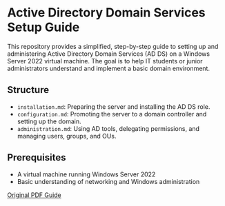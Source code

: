 # Active Directory Domain Services Setup Guide

This repository provides a simplified, step-by-step guide to setting up and administering Active Directory Domain Services (AD DS) on a Windows Server 2022 virtual machine. The goal is to help IT students or junior administrators understand and implement a basic domain environment.

## Structure
- `installation.md`: Preparing the server and installing the AD DS role.
- `configuration.md`: Promoting the server to a domain controller and setting up the domain.
- `administration.md`: Using AD tools, delegating permissions, and managing users, groups, and OUs.

## Prerequisites
- A virtual machine running Windows Server 2022
- Basic understanding of networking and Windows administration

[Original PDF Guide](guide/active_directory_domain_services.pdf)

